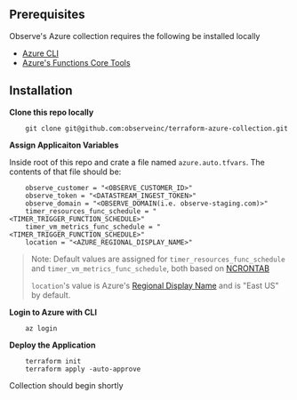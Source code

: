 ## Prerequisites

Observe's Azure collection requires the following be installed locally
- [Azure CLI](https://learn.microsoft.com/en-us/cli/azure/install-azure-cli)
- [Azure's Functions Core Tools](https://learn.microsoft.com/en-us/azure/azure-functions/functions-run-local?tabs=v4%2Cmacos%2Ccsharp%2Cportal%2Cbash#install-the-azure-functions-core-tools)

## Installation

**Clone this repo locally**

```
    git clone git@github.com:observeinc/terraform-azure-collection.git
```

**Assign Applicaiton Variables**

Inside root of this repo and crate a file named `azure.auto.tfvars`. The contents of that file should be:
```
    observe_customer = "<OBSERVE_CUSTOMER_ID>"
    observe_token = "<DATASTREAM_INGEST_TOKEN>"
    observe_domain = "<OBSERVE_DOMAIN(i.e. observe-staging.com)>"
    timer_resources_func_schedule = "<TIMER_TRIGGER_FUNCTION_SCHEDULE>" 
    timer_vm_metrics_func_schedule = "<TIMER_TRIGGER_FUNCTION_SCHEDULE>"
    location = "<AZURE_REGIONAL_DISPLAY_NAME>"
```
> Note: Default values are assigned for `timer_resources_func_schedule` and `timer_vm_metrics_func_schedule`, both based on [NCRONTAB](https://learn.microsoft.com/en-us/azure/azure-functions/functions-bindings-timer?tabs=in-process&pivots=programming-language-csharp#ncrontab-examples)
>
> `location`'s value is Azure's [Regional Display Name](https://azuretracks.com/2021/04/current-azure-region-names-reference/) and is "East US" by default.

**Login to Azure with CLI**

```
    az login
```

**Deploy the Application**

```
    terraform init
    terraform apply -auto-approve
```

Collection should begin shortly

